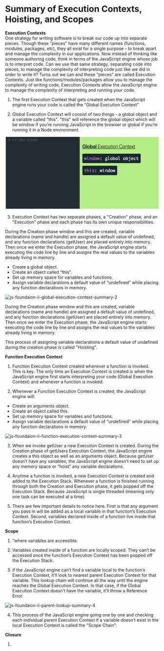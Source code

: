 # Summary of Execution Contexts, Hoisting, and Scopes

**Execution Contexts**\
One strategy for writing software is to break our code up into separate pieces. Though these “pieces” have many different names (functions, modules, packages, etc), they all exist for a single purpose - to break apart and manage the complexity in our applications. Now instead of thinking like someone authoring code, think in terms of the JavaScript engine whose job is to interpret code. Can we use that same strategy, separating code into pieces, to manage the complexity of interpreting code just like we did in order to write it? Turns out we can and these “pieces” are called Execution Contexts. Just like functions/modules/packages allow you to manage the complexity of writing code, Execution Contexts allow the JavaScript engine to manage the complexity of interpreting and running your code.

1. The first Execution Context that gets created when the JavaScript engine runs your code is called the “Global Execution Context”

2. Global Execution Context will consist of two things - a global object and a variable called "this". "this" will reference the global object which will be window if you’re running JavaScript in the browser or global if you’re running it in a Node environment.

![js-foundaion-ii-execution-contexts-hoisting-scopes-summary-1](../img/js-foundaion-ii-execution-contexts-hoisting-scopes-summary-1.png)

3. Execution Context has two separate phases, a "Creation" phase, and an "Execution" phase and each phase has its own unique responsibilities.

During the Creation phase window and this are created, variable declarations (name and handle) are assigned a default value of undefined, and any function declarations (getUser) are placed entirely into memory. Then once we enter the Execution phase, the JavaScript engine starts executing the code line by line and assigns the real values to the variables already living in memory.

- Create a global object.
- Create an object called “this”.
- Set up memory space for variables and functions.
- Assign variable declarations a default value of “undefined” while placing any function declarations in memory.

![js-foundaion-ii-global-execution-context-summary-2](../img/js-foundaion-ii-global-execution-context-summary-2.gif)

During the Creation phase window and this are created, variable declarations (name and handle) are assigned a default value of undefined, and any function declarations (getUser) are placed entirely into memory. Then once we enter the Execution phase, the JavaScript engine starts executing the code line by line and assigns the real values to the variables already living in memory.

This process of assigning variable declarations a default value of undefined during the creation phase is called "Hoisting".

**Function Execution Context**

1. Function Execution Context created whenever a function is invoked. This is key. The only time an Execution Context is created is when the JavaScript engine first starts interpreting your code (Global Execution Context) and whenever a function is invoked.

2. Whenever a Function Execution Context is created, the JavaScript engine will:

- Create an arguments object.
- Create an object called this.
- Set up memory space for variables and functions.
- Assign variable declarations a default value of “undefined” while placing any function declarations in memory.

![js-foundaion-ii-function-execution-context-summary-3](../img/js-foundaion-ii-function-execution-context-summary-3.gif)

3. When we invoke getUser a new Execution Context is created. During the Creation phase of getUsers Execution Context, the JavaScript engine creates a this object as well as an arguments object. Because getUser doesn’t have any variables, the JavaScript engine doesn’t need to set up any memory space or “hoist” any variable declarations.

4. Anytime a function is invoked, a new Execution Context is created and added to the Execution Stack. Whenever a function is finished running through both the Creation and Execution phase, it gets popped off the Execution Stack. Because JavaScript is single threaded (meaning only one task can be executed at a time).

5. There are few important details to notice here. First is that any argument you pass in will be added as a local variable in that function’s Execution Context. Second, variables declared inside of a function live inside that function’s Execution Context.

**Scope**

1. “where variables are accessible.

2. Variables created inside of a function are locally scoped. They can’t be accessed once the function’s Execution Context has been popped off the Execution Stack.

3. if the JavaScript engine can’t find a variable local to the function’s Execution Context, it’ll look to nearest parent Execution Context for that variable. This lookup chain will continue all the way until the engine reaches the Global Execution Context. In that case, if the Global Execution Context doesn’t have the variable, it’ll throw a Reference Error.

![js-foundaion-ii-parent-lookup-summary-4](../img/js-foundaion-ii-parent-lookup-summary-4.gif)

4. This process of the JavaScript engine going one by one and checking each individual parent Execution Context if a variable doesn’t exist in the local Execution Context is called the "Scope Chain".

**Closure**

1.
